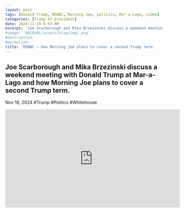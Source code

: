 ```yaml
---
layout: post
tags: [Donald Trump, MSNBC, Morning Joe, politics, Mar-a-Lago, video]
categories: [Trump 47 president]
date: 2024-11-19 8:53 AM
excerpt: 'Joe Scarborough and Mika Brzezinski discuss a weekend meeting with Donald Trump at Mar-a-Lago and how Morning Joe plans to cover a second Trump term.'
#image: 'BASEURL/assets/blog/img/.png'
#description:
#permalink:
title: 'MSNBC – How Morning Joe plans to cover a second Trump term'
---
```




## Joe Scarborough and Mika Brzezinski discuss a weekend meeting with Donald Trump at Mar-a-Lago and how Morning Joe plans to cover a second Trump term.

Nov 18, 2024  #Trump #Politics #Whitehouse

<iframe width="560" height="315" src="https://www.youtube.com/embed/ndkgprDLKjw?si=gxCcJOy_SbRhUxex" title="YouTube video player" frameborder="0" allow="accelerometer; autoplay; clipboard-write; encrypted-media; gyroscope; picture-in-picture; web-share" referrerpolicy="strict-origin-when-cross-origin" allowfullscreen></iframe>